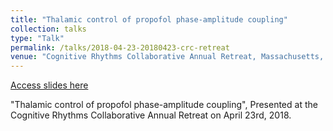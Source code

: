 ```yaml
---
title: "Thalamic control of propofol phase-amplitude coupling"
collection: talks
type: "Talk"
permalink: /talks/2018-04-23-20180423-crc-retreat
venue: "Cognitive Rhythms Collaborative Annual Retreat, Massachusetts, USA"
---
```


[Access slides here](/files/talks/20180423-crc-retreat/20180423-crc-retreat.html)

&quot;Thalamic control of propofol phase-amplitude coupling&quot;, Presented at the Cognitive Rhythms Collaborative Annual Retreat on April 23rd, 2018.
